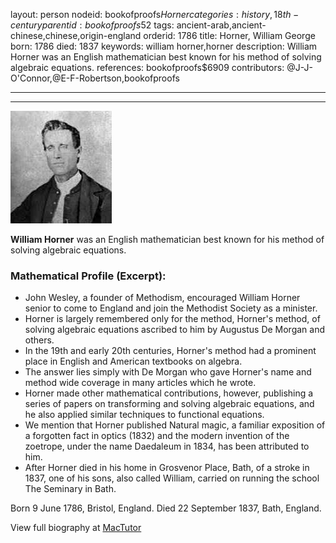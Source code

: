 layout: person
nodeid: bookofproofs$Horner
categories: history,18th-century
parentid: bookofproofs$52
tags: ancient-arab,ancient-chinese,chinese,origin-england
orderid: 1786
title: Horner, William George
born: 1786
died: 1837
keywords: william horner,horner
description: William Horner was an English mathematician best known for his method of solving algebraic equations.
references: bookofproofs$6909
contributors: @J-J-O'Connor,@E-F-Robertson,bookofproofs

---



---

![Horner.jpg](https://github.com/bookofproofs/bookofproofs.github.io/blob/main/_sources/_assets/images/portraits/Horner.jpg?raw=true)

**William Horner** was an English mathematician best known for his method of solving algebraic equations.

### Mathematical Profile (Excerpt):
* John Wesley, a founder of Methodism, encouraged William Horner senior to come to England and join the Methodist Society as a minister.
* Horner is largely remembered only for the method, Horner's method, of solving algebraic equations ascribed to him by Augustus De Morgan and others.
* In the 19th  and early 20th  centuries, Horner's method had a prominent place in English and American textbooks on algebra.
* The answer lies simply with De Morgan who gave Horner's name and method wide coverage in many articles which he wrote.
* Horner made other mathematical contributions, however, publishing a series of papers on transforming and solving algebraic equations, and he also applied similar techniques to functional equations.
* We mention that Horner published Natural magic, a familiar exposition of a forgotten fact in optics (1832) and the modern invention of the zoetrope, under the name Daedaleum in 1834, has been attributed to him.
* After Horner died in his home in Grosvenor Place, Bath, of a stroke in 1837, one of his sons, also called William, carried on running the school The Seminary in Bath.

Born 9 June 1786, Bristol, England. Died 22 September 1837, Bath, England.

View full biography at [MacTutor](https://mathshistory.st-andrews.ac.uk/Biographies/Horner/)
